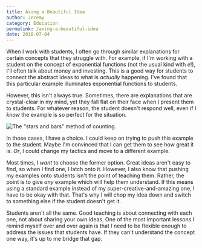 ```yaml
---
title: Axing a Beautiful Idea
author: Jeremy
category: Education
permalink: /axing-a-beautiful-idea
date: 2018-07-04
---
```


When I work with students, I often go through similar explanations for certain concepts that they struggle with. For example, if I'm working with a student on the concept of exponential functions (not the usual kind with *e*!), I'll often talk about money and investing. This is a good way for students to connect the abstract ideas to what is *actually* happening. I've found that this particular example illuminates exponential functions to students.

However, this isn't always true. Sometimes, there are explanations that are crystal-clear in my mind, yet they fall flat on their face when I present them to students. For whatever reason, the student doesn't respond well, even if I *know* the example is so perfect for the situation.

![The "stars and bars" method of counting.](http://res.cloudinary.com/dh3hm8pb7/image/upload/q_auto/v1529777294/Beautiful_Idea.png)

In those cases, I have a choice. I could keep on trying to push this example to the student. Maybe I'm convinced that I can get them to see how great it is. *Or*, I could change my tactics and move to a different example.

Most times, I *want* to choose the former option. Great ideas aren't easy to find, so when I find one, I latch onto it. However, I also know that pushing my examples onto students isn't the point of teaching them. Rather, the point is to give *any* example which will help them understand. If this means using a standard example instead of my super-creative-and-amazing one, I have to be okay with that. That's why I will chop my idea down and switch to something else if the student doesn't get it.

Students aren't all the same. Good teaching is about connecting with each one, not about sharing your own ideas. One of the most important lessons I remind myself over and over again is that *I* need to be flexible enough to address the issues that students have. If they can't understand the concept one way, it's up to me bridge that gap.
